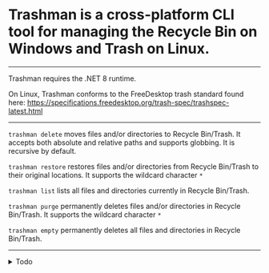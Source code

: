 ﻿# Trashman is a cross-platform CLI tool for managing the Recycle Bin on Windows and Trash on Linux.

---
Trashman requires the .NET 8 runtime.

On Linux, Trashman conforms to the FreeDesktop trash standard found here: https://specifications.freedesktop.org/trash-spec/trashspec-latest.html

---

`trashman delete` moves files and/or directories to Recycle Bin/Trash.
It accepts both absolute and relative paths and supports globbing.
It is recursive by default.

`trashman restore` restores files and/or directories from Recycle Bin/Trash to their original locations.
It supports the wildcard character `*`

`trashman list` lists all files and directories currently in Recycle Bin/Trash.

`trashman purge` permanently deletes files and/or directories in Recycle Bin/Trash. 
It supports the wildcard character `*`

`trashman empty` permanently deletes all files and directories in Recycle Bin/Trash.

---

<details>
<summary>Todo</summary>

* Linux implementation:
  - [ ]  Nix packaging

* General:
  - [ ]  Write unit tests
  - [ ]  GitHub Actions?

</details>